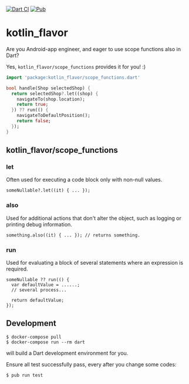 [![Dart CI](https://github.com/YusukeIwaki/dart-kotlin_flavor/workflows/Dart%20CI/badge.svg)](https://github.com/YusukeIwaki/dart-kotlin_flavor/actions?query=workflow%3A"Dart+CI") [![Pub](https://img.shields.io/pub/v/kotlin_flavor)](https://pub.dev/packages/kotlin_flavor)

# kotlin_flavor

Are you Android-app engineer, and eager to use scope functions also in Dart?

Yes, `kotlin_flavor/scope_functions` provides it for you! :)

```dart
import 'package:kotlin_flavor/scope_functions.dart'

bool handle(Shop selectedShop) {
  return selectedShop?.let((shop) {
    navigateTo(shop.location);
    return true;
  }) ?? run(() {
    navigateToDefaultPosition();
    return false;
  });
}
```

## kotlin_flavor/scope_functions

### let

Often used for executing a code block only with non-null values.

```
someNullable?.let((it) { ... });
```

### also

Used for additional actions that don't alter the object, such as logging or printing debug information.

```
something.also((it) { ... }); // returns something.
```

### run

Used for evaluating a block of several statements where an expression is required.

```
someNullable ?? run(() {
  var defaultValue = ......;
  // several process...

  return defaultValue;
});
```


## Development

```
$ docker-compose pull
$ docker-compose run --rm dart
```

will build a Dart development environment for you.

Ensure all test successfully pass, every after you change some codes:

```
$ pub run test
```
